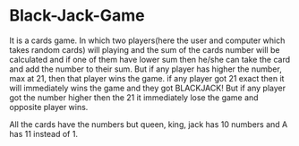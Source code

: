 # Black-Jack-Game
It is a cards game. In which two players(here the user and computer which takes random cards) will playing and the sum of the cards number will be calculated and if one of them have lower sum then he/she can take the card and add the number to their sum. 
But if any player has higher the number, max at 21, then that player wins the game. if any player got 21 exact then it will immediately wins the game and they got BLACKJACK!
But if any player got the number higher then the 21 it immediately lose the game and opposite player wins.

All the cards have the numbers but queen, king, jack has 10 numbers and A has 11 instead of 1.
